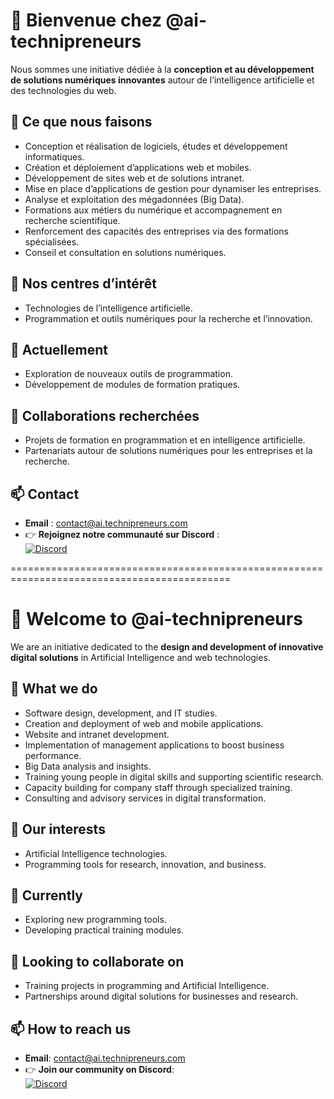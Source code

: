 # 👋 Bienvenue chez @ai-technipreneurs

Nous sommes une initiative dédiée à la **conception et au développement de solutions numériques innovantes** autour de l’intelligence artificielle et des technologies du web.

## 🚀 Ce que nous faisons
- Conception et réalisation de logiciels, études et développement informatiques.  
- Création et déploiement d’applications web et mobiles.  
- Développement de sites web et de solutions intranet.  
- Mise en place d’applications de gestion pour dynamiser les entreprises.  
- Analyse et exploitation des mégadonnées (Big Data).  
- Formations aux métiers du numérique et accompagnement en recherche scientifique.  
- Renforcement des capacités des entreprises via des formations spécialisées.  
- Conseil et consultation en solutions numériques.  

## 👀 Nos centres d’intérêt
- Technologies de l’intelligence artificielle.  
- Programmation et outils numériques pour la recherche et l’innovation.  

## 🌱 Actuellement
- Exploration de nouveaux outils de programmation.  
- Développement de modules de formation pratiques.  

## 💞️ Collaborations recherchées
- Projets de formation en programmation et en intelligence artificielle.  
- Partenariats autour de solutions numériques pour les entreprises et la recherche.  

## 📫 Contact
- **Email** : contact@ai.technipreneurs.com  
- 👉 **Rejoignez notre communauté sur Discord** :  
[![Discord](https://img.shields.io/badge/Discord-Join%20Us-7289DA?logo=discord&logoColor=white)](https://discord.gg/K7gSEeHW)

============================================================================================

# 👋 Welcome to @ai-technipreneurs

We are an initiative dedicated to the **design and development of innovative digital solutions** in Artificial Intelligence and web technologies.

## 🚀 What we do
- Software design, development, and IT studies.  
- Creation and deployment of web and mobile applications.  
- Website and intranet development.  
- Implementation of management applications to boost business performance.  
- Big Data analysis and insights.  
- Training young people in digital skills and supporting scientific research.  
- Capacity building for company staff through specialized training.  
- Consulting and advisory services in digital transformation.  

## 👀 Our interests
- Artificial Intelligence technologies.  
- Programming tools for research, innovation, and business.  

## 🌱 Currently
- Exploring new programming tools.  
- Developing practical training modules.  

## 💞️ Looking to collaborate on
- Training projects in programming and Artificial Intelligence.  
- Partnerships around digital solutions for businesses and research.  

## 📫 How to reach us
- **Email**: contact@ai.technipreneurs.com  
- 👉 **Join our community on Discord**:  
[![Discord](https://img.shields.io/badge/Discord-Join%20Us-7289DA?logo=discord&logoColor=white)](https://discord.gg/K7gSEeHW)



<!---
ai-technipreneurs/ai-technipreneurs is a ✨ special ✨ repository because its `README.md` (this file) appears on your GitHub profile.
You can click the Preview link to take a look at your changes.
--->





